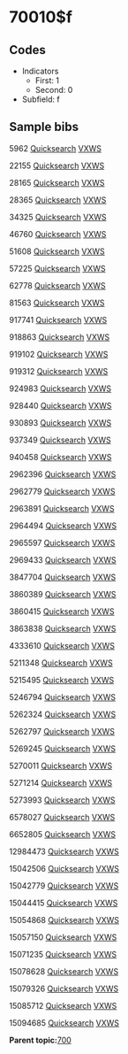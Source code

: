 # 70010$f

## Codes

-   Indicators
    -   First: 1
    -   Second: 0
-   Subfield: f

## Sample bibs

5962 [Quicksearch](https://search.library.yale.edu/catalog/5962) [VXWS](http://prodorbis.library.yale.edu:7014/vxws/GetHoldingsService?bibId=5962)

22155 [Quicksearch](https://search.library.yale.edu/catalog/22155) [VXWS](http://prodorbis.library.yale.edu:7014/vxws/GetHoldingsService?bibId=22155)

28165 [Quicksearch](https://search.library.yale.edu/catalog/28165) [VXWS](http://prodorbis.library.yale.edu:7014/vxws/GetHoldingsService?bibId=28165)

28365 [Quicksearch](https://search.library.yale.edu/catalog/28365) [VXWS](http://prodorbis.library.yale.edu:7014/vxws/GetHoldingsService?bibId=28365)

34325 [Quicksearch](https://search.library.yale.edu/catalog/34325) [VXWS](http://prodorbis.library.yale.edu:7014/vxws/GetHoldingsService?bibId=34325)

46760 [Quicksearch](https://search.library.yale.edu/catalog/46760) [VXWS](http://prodorbis.library.yale.edu:7014/vxws/GetHoldingsService?bibId=46760)

51608 [Quicksearch](https://search.library.yale.edu/catalog/51608) [VXWS](http://prodorbis.library.yale.edu:7014/vxws/GetHoldingsService?bibId=51608)

57225 [Quicksearch](https://search.library.yale.edu/catalog/57225) [VXWS](http://prodorbis.library.yale.edu:7014/vxws/GetHoldingsService?bibId=57225)

62778 [Quicksearch](https://search.library.yale.edu/catalog/62778) [VXWS](http://prodorbis.library.yale.edu:7014/vxws/GetHoldingsService?bibId=62778)

81563 [Quicksearch](https://search.library.yale.edu/catalog/81563) [VXWS](http://prodorbis.library.yale.edu:7014/vxws/GetHoldingsService?bibId=81563)

917741 [Quicksearch](https://search.library.yale.edu/catalog/917741) [VXWS](http://prodorbis.library.yale.edu:7014/vxws/GetHoldingsService?bibId=917741)

918863 [Quicksearch](https://search.library.yale.edu/catalog/918863) [VXWS](http://prodorbis.library.yale.edu:7014/vxws/GetHoldingsService?bibId=918863)

919102 [Quicksearch](https://search.library.yale.edu/catalog/919102) [VXWS](http://prodorbis.library.yale.edu:7014/vxws/GetHoldingsService?bibId=919102)

919312 [Quicksearch](https://search.library.yale.edu/catalog/919312) [VXWS](http://prodorbis.library.yale.edu:7014/vxws/GetHoldingsService?bibId=919312)

924983 [Quicksearch](https://search.library.yale.edu/catalog/924983) [VXWS](http://prodorbis.library.yale.edu:7014/vxws/GetHoldingsService?bibId=924983)

928440 [Quicksearch](https://search.library.yale.edu/catalog/928440) [VXWS](http://prodorbis.library.yale.edu:7014/vxws/GetHoldingsService?bibId=928440)

930893 [Quicksearch](https://search.library.yale.edu/catalog/930893) [VXWS](http://prodorbis.library.yale.edu:7014/vxws/GetHoldingsService?bibId=930893)

937349 [Quicksearch](https://search.library.yale.edu/catalog/937349) [VXWS](http://prodorbis.library.yale.edu:7014/vxws/GetHoldingsService?bibId=937349)

940458 [Quicksearch](https://search.library.yale.edu/catalog/940458) [VXWS](http://prodorbis.library.yale.edu:7014/vxws/GetHoldingsService?bibId=940458)

2962396 [Quicksearch](https://search.library.yale.edu/catalog/2962396) [VXWS](http://prodorbis.library.yale.edu:7014/vxws/GetHoldingsService?bibId=2962396)

2962779 [Quicksearch](https://search.library.yale.edu/catalog/2962779) [VXWS](http://prodorbis.library.yale.edu:7014/vxws/GetHoldingsService?bibId=2962779)

2963891 [Quicksearch](https://search.library.yale.edu/catalog/2963891) [VXWS](http://prodorbis.library.yale.edu:7014/vxws/GetHoldingsService?bibId=2963891)

2964494 [Quicksearch](https://search.library.yale.edu/catalog/2964494) [VXWS](http://prodorbis.library.yale.edu:7014/vxws/GetHoldingsService?bibId=2964494)

2965597 [Quicksearch](https://search.library.yale.edu/catalog/2965597) [VXWS](http://prodorbis.library.yale.edu:7014/vxws/GetHoldingsService?bibId=2965597)

2969433 [Quicksearch](https://search.library.yale.edu/catalog/2969433) [VXWS](http://prodorbis.library.yale.edu:7014/vxws/GetHoldingsService?bibId=2969433)

3847704 [Quicksearch](https://search.library.yale.edu/catalog/3847704) [VXWS](http://prodorbis.library.yale.edu:7014/vxws/GetHoldingsService?bibId=3847704)

3860389 [Quicksearch](https://search.library.yale.edu/catalog/3860389) [VXWS](http://prodorbis.library.yale.edu:7014/vxws/GetHoldingsService?bibId=3860389)

3860415 [Quicksearch](https://search.library.yale.edu/catalog/3860415) [VXWS](http://prodorbis.library.yale.edu:7014/vxws/GetHoldingsService?bibId=3860415)

3863838 [Quicksearch](https://search.library.yale.edu/catalog/3863838) [VXWS](http://prodorbis.library.yale.edu:7014/vxws/GetHoldingsService?bibId=3863838)

4333610 [Quicksearch](https://search.library.yale.edu/catalog/4333610) [VXWS](http://prodorbis.library.yale.edu:7014/vxws/GetHoldingsService?bibId=4333610)

5211348 [Quicksearch](https://search.library.yale.edu/catalog/5211348) [VXWS](http://prodorbis.library.yale.edu:7014/vxws/GetHoldingsService?bibId=5211348)

5215495 [Quicksearch](https://search.library.yale.edu/catalog/5215495) [VXWS](http://prodorbis.library.yale.edu:7014/vxws/GetHoldingsService?bibId=5215495)

5246794 [Quicksearch](https://search.library.yale.edu/catalog/5246794) [VXWS](http://prodorbis.library.yale.edu:7014/vxws/GetHoldingsService?bibId=5246794)

5262324 [Quicksearch](https://search.library.yale.edu/catalog/5262324) [VXWS](http://prodorbis.library.yale.edu:7014/vxws/GetHoldingsService?bibId=5262324)

5262797 [Quicksearch](https://search.library.yale.edu/catalog/5262797) [VXWS](http://prodorbis.library.yale.edu:7014/vxws/GetHoldingsService?bibId=5262797)

5269245 [Quicksearch](https://search.library.yale.edu/catalog/5269245) [VXWS](http://prodorbis.library.yale.edu:7014/vxws/GetHoldingsService?bibId=5269245)

5270011 [Quicksearch](https://search.library.yale.edu/catalog/5270011) [VXWS](http://prodorbis.library.yale.edu:7014/vxws/GetHoldingsService?bibId=5270011)

5271214 [Quicksearch](https://search.library.yale.edu/catalog/5271214) [VXWS](http://prodorbis.library.yale.edu:7014/vxws/GetHoldingsService?bibId=5271214)

5273993 [Quicksearch](https://search.library.yale.edu/catalog/5273993) [VXWS](http://prodorbis.library.yale.edu:7014/vxws/GetHoldingsService?bibId=5273993)

6578027 [Quicksearch](https://search.library.yale.edu/catalog/6578027) [VXWS](http://prodorbis.library.yale.edu:7014/vxws/GetHoldingsService?bibId=6578027)

6652805 [Quicksearch](https://search.library.yale.edu/catalog/6652805) [VXWS](http://prodorbis.library.yale.edu:7014/vxws/GetHoldingsService?bibId=6652805)

12984473 [Quicksearch](https://search.library.yale.edu/catalog/12984473) [VXWS](http://prodorbis.library.yale.edu:7014/vxws/GetHoldingsService?bibId=12984473)

15042506 [Quicksearch](https://search.library.yale.edu/catalog/15042506) [VXWS](http://prodorbis.library.yale.edu:7014/vxws/GetHoldingsService?bibId=15042506)

15042779 [Quicksearch](https://search.library.yale.edu/catalog/15042779) [VXWS](http://prodorbis.library.yale.edu:7014/vxws/GetHoldingsService?bibId=15042779)

15044415 [Quicksearch](https://search.library.yale.edu/catalog/15044415) [VXWS](http://prodorbis.library.yale.edu:7014/vxws/GetHoldingsService?bibId=15044415)

15054868 [Quicksearch](https://search.library.yale.edu/catalog/15054868) [VXWS](http://prodorbis.library.yale.edu:7014/vxws/GetHoldingsService?bibId=15054868)

15057150 [Quicksearch](https://search.library.yale.edu/catalog/15057150) [VXWS](http://prodorbis.library.yale.edu:7014/vxws/GetHoldingsService?bibId=15057150)

15071235 [Quicksearch](https://search.library.yale.edu/catalog/15071235) [VXWS](http://prodorbis.library.yale.edu:7014/vxws/GetHoldingsService?bibId=15071235)

15078628 [Quicksearch](https://search.library.yale.edu/catalog/15078628) [VXWS](http://prodorbis.library.yale.edu:7014/vxws/GetHoldingsService?bibId=15078628)

15079326 [Quicksearch](https://search.library.yale.edu/catalog/15079326) [VXWS](http://prodorbis.library.yale.edu:7014/vxws/GetHoldingsService?bibId=15079326)

15085712 [Quicksearch](https://search.library.yale.edu/catalog/15085712) [VXWS](http://prodorbis.library.yale.edu:7014/vxws/GetHoldingsService?bibId=15085712)

15094685 [Quicksearch](https://search.library.yale.edu/catalog/15094685) [VXWS](http://prodorbis.library.yale.edu:7014/vxws/GetHoldingsService?bibId=15094685)

**Parent topic:**[700](../../tags/700/700.md)

